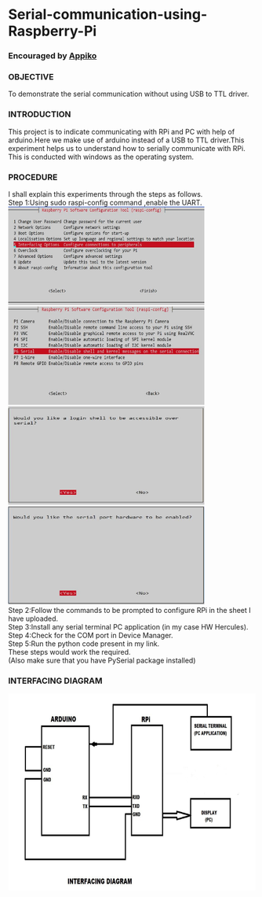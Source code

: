 # Serial-communication-using-Raspberry-Pi
### Encouraged by  <a href="https://appiko.org/">Appiko</a>

### OBJECTIVE

To demonstrate the serial communication without using USB to TTL driver.

### INTRODUCTION

This project is to indicate communicating with RPi and PC with help of arduino.Here we make use of arduino
instead of a USB to TTL driver.This experiment helps us to understand how to serially communicate with RPi.
This is conducted with windows as the operating system.

### PROCEDURE
I shall explain this experiments through the steps as follows.<br/>
Step 1:Using sudo raspi-config command ,enable the UART.<br/>
<img src="images/1.JPG" width="400" height="200"> <br/>
<img src="images/2.JPG" width="400" height="200"> <br/>
<img src="images/3.JPG" width="400" height="200"> <br/>
<img src="images/4.JPG" width="400" height="200"> <br/>
Step 2:Follow the commands to be prompted to configure RPi in the sheet I have uploaded.<br/>
Step 3:Install any serial terminal PC application (in my case HW Hercules).<br/>
Step 4:Check for the COM port in Device Manager.<br/>
Step 5:Run the python code present in my link.<br/>
These steps would work the required.<br/>
(Also make sure that you have PySerial package installed)

### INTERFACING DIAGRAM

<img src="images/Interfacing_diagram.jpg" width="800" height="400">
